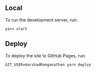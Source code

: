 ## Local

To run the development server, run:

```
yarn start
```

## Deploy

To deploy the site to GitHub Pages, run:

```
GIT_USER=HarshadRanganathan yarn deploy
```